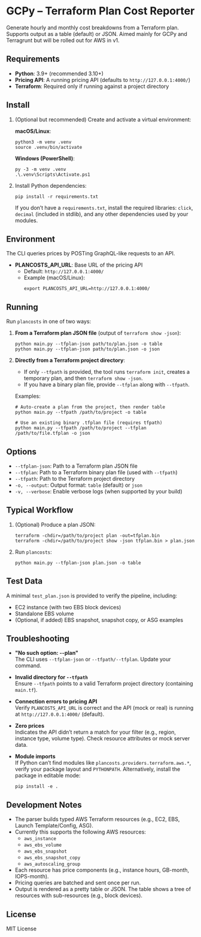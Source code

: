 # GCPy – Terraform Plan Cost Reporter

Generate hourly and monthly cost breakdowns from a Terraform plan. Supports output as a table (default) or JSON. Aimed mainly for GCPy and Terragrunt but will be rolled out for AWS in v1.

## Requirements

- **Python**: 3.9+ (recommended 3.10+)
- **Pricing API**: A running pricing API (defaults to `http://127.0.0.1:4000/`)
- **Terraform**: Required only if running against a project directory

## Install

1. (Optional but recommended) Create and activate a virtual environment:

   **macOS/Linux**:
   ```
   python3 -m venv .venv
   source .venv/bin/activate
   ```

   **Windows (PowerShell)**:
   ```
   py -3 -m venv .venv
   .\.venv\Scripts\Activate.ps1
   ```

2. Install Python dependencies:
   ```
   pip install -r requirements.txt
   ```

   If you don’t have a `requirements.txt`, install the required libraries: `click`, `decimal` (included in stdlib), and any other dependencies used by your modules.

## Environment

The CLI queries prices by POSTing GraphQL-like requests to an API.

- **PLANCOSTS_API_URL**: Base URL of the pricing API
  - Default: `http://127.0.0.1:4000/`
  - Example (macOS/Linux):
    ```
    export PLANCOSTS_API_URL=http://127.0.0.1:4000/
    ```

## Running

Run `plancosts` in one of two ways:

1. **From a Terraform plan JSON file** (output of `terraform show -json`):
   ```
   python main.py --tfplan-json path/to/plan.json -o table
   python main.py --tfplan-json path/to/plan.json -o json
   ```

2. **Directly from a Terraform project directory**:
   - If only `--tfpath` is provided, the tool runs `terraform init`, creates a temporary plan, and then `terraform show -json`.
   - If you have a binary plan file, provide `--tfplan` along with `--tfpath`.

   Examples:
   ```
   # Auto-create a plan from the project, then render table
   python main.py --tfpath /path/to/project -o table

   # Use an existing binary .tfplan file (requires tfpath)
   python main.py --tfpath /path/to/project --tfplan /path/to/file.tfplan -o json
   ```

## Options

- `--tfplan-json`: Path to a Terraform plan JSON file
- `--tfplan`: Path to a Terraform binary plan file (used with `--tfpath`)
- `--tfpath`: Path to the Terraform project directory
- `-o, --output`: Output format: `table` (default) or `json`
- `-v, --verbose`: Enable verbose logs (when supported by your build)

## Typical Workflow

1. (Optional) Produce a plan JSON:
   ```
   terraform -chdir=/path/to/project plan -out=tfplan.bin
   terraform -chdir=/path/to/project show -json tfplan.bin > plan.json
   ```

2. Run `plancosts`:
   ```
   python main.py --tfplan-json plan.json -o table
   ```

## Test Data

A minimal `test_plan.json` is provided to verify the pipeline, including:
- EC2 instance (with two EBS block devices)
- Standalone EBS volume
- (Optional, if added) EBS snapshot, snapshot copy, or ASG examples

## Troubleshooting

- **"No such option: --plan"**  
  The CLI uses `--tfplan-json` or `--tfpath/--tfplan`. Update your command.

- **Invalid directory for `--tfpath`**  
  Ensure `--tfpath` points to a valid Terraform project directory (containing `main.tf`).

- **Connection errors to pricing API**  
  Verify `PLANCOSTS_API_URL` is correct and the API (mock or real) is running at `http://127.0.0.1:4000/` (default).

- **Zero prices**  
  Indicates the API didn’t return a match for your filter (e.g., region, instance type, volume type). Check resource attributes or mock server data.

- **Module imports**  
  If Python can’t find modules like `plancosts.providers.terraform.aws.*`, verify your package layout and `PYTHONPATH`. Alternatively, install the package in editable mode:
   ```
   pip install -e .
   ```

## Development Notes

- The parser builds typed AWS Terraform resources (e.g., EC2, EBS, Launch Template/Config, ASG).
- Currently this supports the following AWS resources:
   * `aws_instance`
   * `aws_ebs_volume`
   * `aws_ebs_snapshot`
   * `aws_ebs_snapshot_copy`
   * `aws_autoscaling_group`
- Each resource has price components (e.g., instance hours, GB-month, IOPS-month).
- Pricing queries are batched and sent once per run.
- Output is rendered as a pretty table or JSON. The table shows a tree of resources with sub-resources (e.g., block devices).

## License

MIT License